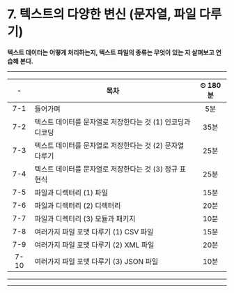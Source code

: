 # 7. 텍스트의 다양한 변신 (문자열, 파일 다루기)

**텍스트 데이터는 어떻게 처리하는지, 텍스트 파일의 종류는 무엇이 있는 지 살펴보고 연습해 본다.**

---

|-|목차|⏲ 180분|
|:---:|---|:---:|
|7-1| 들어가며 | 5분|
|7-2| 텍스트 데이터를 문자열로 저장한다는 것 (1) 인코딩과 디코딩 | 35분|
|7-3| 텍스트 데이터를 문자열로 저장한다는 것 (2) 문자열 다루기 | 25분|
|7-4| 텍스트 데이터를 문자열로 저장한다는 것 (3) 정규 표현식 | 25분|
|7-5| 파일과 디렉터리 (1) 파일 | 15분|
|7-6| 파일과 디렉터리 (2) 디렉터리 | 20분|
|7-7| 파일과 디렉터리 (3) 모듈과 패키지 | 10분|
|7-8| 여러가지 파일 포맷 다루기 (1) CSV 파일 | 15분|
|7-9| 여러가지 파일 포맷 다루기 (2) XML 파일 | 20분|
|7-10| 여러가지 파일 포맷 다루기 (3) JSON 파일 | 10분|

---


---


